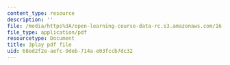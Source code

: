 ```yaml
---
content_type: resource
description: ''
file: /media/https%3A/open-learning-course-data-rc.s3.amazonaws.com/16-90-computational-methods-in-aerospace-engineering-spring-2014/68ed2f2eaefc9deb714ae03fccb7dc32_1SY0C9IfyeU.pdf
file_type: application/pdf
resourcetype: Document
title: 3play pdf file
uid: 68ed2f2e-aefc-9deb-714a-e03fccb7dc32
---
```


